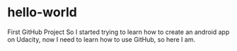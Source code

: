# hello-world
First GitHub Project
So I started trying to learn how to create an android app on Udacity, now I need to learn how to use GitHub, so here I am.
